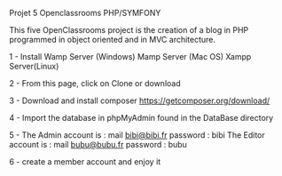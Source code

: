 Projet 5 Openclassrooms PHP/SYMFONY

This five OpenClassrooms project is the creation of a blog in PHP programmed in object oriented and in MVC architecture.

1 - Install Wamp Server (Windows)
            Mamp Server (Mac OS)
            Xampp Server(Linux)

2 - From this page, click on Clone or download

3 - Download and install composer https://getcomposer.org/download/

4 - Import the database in phpMyAdmin found in the DataBase directory

5 - The Admin account is : mail bibi@bibi.fr password : bibi
    The Editor account is : mail bubu@bubu.fr password : bubu 

6 - create a member account and enjoy it
